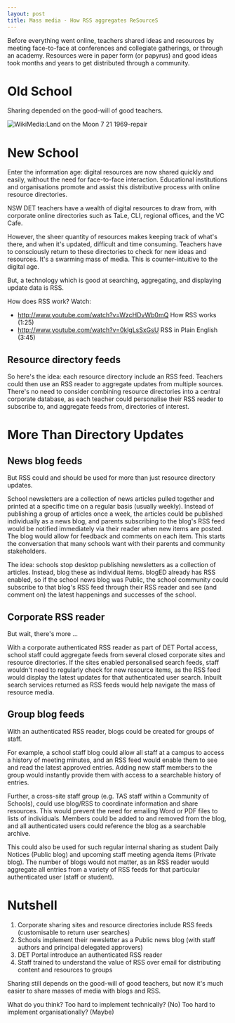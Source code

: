 ```yaml
---
layout: post
title: Mass media - How RSS aggregates ReSourceS
---
```


Before everything went online, teachers shared ideas and resources by meeting face-to-face at conferences and collegiate gatherings, or through an academy. Resources were in paper form (or papyrus) and good ideas took months and years to get distributed through a community.

# Old School

Sharing depended on the good-will of good teachers.

![WikiMedia:Land on the Moon 7 21 1969-repair](https://upload.wikimedia.org/wikipedia/commons/thumb/9/9a/Land_on_the_Moon_7_21_1969-repair.jpg/405px-Land_on_the_Moon_7_21_1969-repair.jpg)

# New School

Enter the information age: digital resources are now shared quickly and easily, without the need for face-to-face interaction. Educational institutions and organisations promote and assist this distributive process with online resource directories.

NSW DET teachers have a wealth of digital resources to draw from, with corporate online directories such as TaLe, CLI, regional offices, and the VC Cafe.

However, the sheer quantity of resources makes keeping track of what's there, and when it's updated, difficult and time consuming. Teachers have to consciously return to these directories to check for new ideas and resources. It's a swarming mass of media. This is counter-intuitive to the digital age.

But, a technology which is good at searching, aggregating, and displaying update data is RSS.

How does RSS work? Watch:
* <http://www.youtube.com/watch?v=WzcHDvWb0mQ> How RSS works (1:25)
* <http://www.youtube.com/watch?v=0klgLsSxGsU> RSS in Plain English (3:45)

## Resource directory feeds

So here's the idea: each resource directory include an RSS feed. Teachers could then use an RSS reader to aggregate updates from multiple sources. There's no need to consider combining resource directories into a central corporate database, as each teacher could personalise their RSS reader to subscribe to, and aggregate feeds from, directories of interest.

# More Than Directory Updates

## News blog feeds

But RSS could and should be used for more than just resource directory updates.

School newsletters are a collection of news articles pulled together and printed at a specific time on a regular basis (usually weekly). Instead of publishing a group of articles once a week, the articles could be published individually as a news blog, and parents subscribing to the blog's RSS feed would be notified immediately via their reader when new items are posted. The blog would allow for feedback and comments on each item. This starts the conversation that many schools want with their parents and community stakeholders.

The idea: schools stop desktop publishing newsletters as a collection of articles. Instead, blog these as individual items. blogED already has RSS enabled, so if the school news blog was Public, the school community could subscribe to that blog's RSS feed through their RSS reader and see (and comment on) the latest happenings and successes of the school.

## Corporate RSS reader

But wait, there's more ...

With a corporate authenticated RSS reader as part of DET Portal access, school staff could aggregate feeds from several closed corporate sites and resource directories. If the sites enabled personalised search feeds, staff wouldn't need to regularly check for new resource items, as the RSS feed would display the latest updates for that authenticated user search. Inbuilt search services returned as RSS feeds would help navigate the mass of resource media.

## Group blog feeds

With an authenticated RSS reader, blogs could be created for groups of staff.

For example, a school staff blog could allow all staff at a campus to access a history of meeting minutes, and an RSS feed would enable them to see and read the latest approved entries. Adding new staff members to the group would instantly provide them with access to a searchable history of entries.

Further, a cross-site staff group (e.g. TAS staff within a Community of Schools), could use blog/RSS to coordinate information and share resources. This would prevent the need for emailing Word or PDF files to lists of individuals. Members could be added to and removed from the blog, and all authenticated users could reference the blog as a searchable archive.

This could also be used for such regular internal sharing as student Daily Notices (Public blog) and upcoming staff meeting agenda items (Private blog). The number of blogs would not matter, as an RSS reader would aggregate all entries from a variety of RSS feeds for that particular authenticated user (staff or student).

# Nutshell

1. Corporate sharing sites and resource directories include RSS feeds (customisable to return user searches)
1. Schools implement their newsletter as a Public news blog (with staff authors and principal delegated approvers)
1. DET Portal introduce an authenticated RSS reader
1. Staff trained to understand the value of RSS over email for distributing content and resources to groups

Sharing still depends on the good-will of good teachers, but now it's much easier to share masses of media with blogs and RSS.

What do you think? Too hard to implement technically? (No) Too hard to implement organisationally? (Maybe)